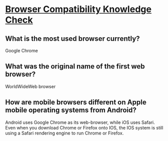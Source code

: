 # [Browser Compatibility Knowledge Check](https://www.theodinproject.com/lessons/node-path-intermediate-html-and-css-browser-compatibility#knowledge-check)

## What is the most used browser currently?
Google Chrome

## What was the original name of the first web browser?
WorldWideWeb browser

## How are mobile browsers different on Apple mobile operating systems from Android?
Android uses Google Chrome as its web-browser, while iOS uses Safari. Even when you download Chrome or Firefox onto IOS, the IOS system is still using a Safari rendering engine to run Chrome or Firefox.
